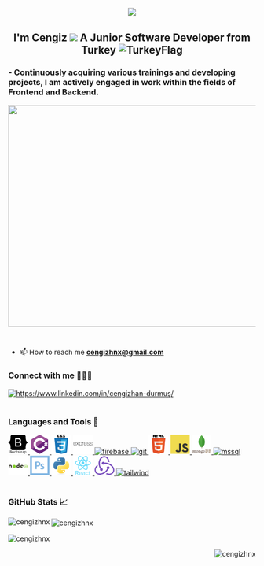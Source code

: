 <p align="center">
  <img width="1500" src="https://capsule-render.vercel.app/api?type=waving&color=gradient&text=Hello!👋&height=100&section=header&animation=twinkling"/>
</p>
<h2 align="center">I'm Cengiz <img height="17.5" src="https://cdn3.emoji.gg/emojis/5591-discord-developer-badge-shimmer.gif">
A  Junior Software Developer from Turkey <img src="https://cdn3.emoji.gg/emojis/4110-turkeyflag.png" width="18px" height="18px" alt="TurkeyFlag""></h2>  
<h3>- Continuously acquiring various trainings and developing projects, I am actively engaged in work within the fields of Frontend and Backend.</h3>

<p align="center">
  <img height="450" width="1500" src= "https://i.giphy.com/media/4rZA5D22301iMgrUNd/giphy.webp">
</p>

<h1></h1>

- 📫 How to reach me **cengizhnx@gmail.com**  
  
<h3 align="left">Connect with me 👨🏻‍💻</h3>  
<p align="left">  
<a href="https://www.linkedin.com/in/cengizhan-durmuş/" target="blank"><img align="center" src="https://raw.githubusercontent.com/rahuldkjain/github-profile-readme-generator/master/src/images/icons/Social/linked-in-alt.svg" alt="https://www.linkedin.com/in/cengizhan-durmuş/" height="30" width="40" /></a>  
</p> 

<h1></h1>

<h3 align="left">Languages and Tools 🚀</h3>  
<p align="left"> <a href="https://getbootstrap.com" target="_blank" rel="noreferrer"> <img src="https://raw.githubusercontent.com/devicons/devicon/master/icons/bootstrap/bootstrap-plain-wordmark.svg" alt="bootstrap" width="40" height="40"/> </a> <a href="https://www.w3schools.com/cs/" target="_blank" rel="noreferrer"> <img src="https://raw.githubusercontent.com/devicons/devicon/master/icons/csharp/csharp-original.svg" alt="csharp" width="40" height="40"/> </a> <a href="https://www.w3schools.com/css/" target="_blank" rel="noreferrer"> <img src="https://raw.githubusercontent.com/devicons/devicon/master/icons/css3/css3-original-wordmark.svg" alt="css3" width="40" height="40"/> </a> <a href="https://expressjs.com" target="_blank" rel="noreferrer"> <img src="https://raw.githubusercontent.com/devicons/devicon/master/icons/express/express-original-wordmark.svg" alt="express" width="40" height="40"/> </a> <a href="https://firebase.google.com/" target="_blank" rel="noreferrer"> <img src="https://www.vectorlogo.zone/logos/firebase/firebase-icon.svg" alt="firebase" width="40" height="40"/> </a> <a href="https://git-scm.com/" target="_blank" rel="noreferrer"> <img src="https://www.vectorlogo.zone/logos/git-scm/git-scm-icon.svg" alt="git" width="40" height="40"/> </a> <a href="https://www.w3.org/html/" target="_blank" rel="noreferrer"> <img src="https://raw.githubusercontent.com/devicons/devicon/master/icons/html5/html5-original-wordmark.svg" alt="html5" width="40" height="40"/> </a> <a href="https://developer.mozilla.org/en-US/docs/Web/JavaScript" target="_blank" rel="noreferrer"> <img src="https://raw.githubusercontent.com/devicons/devicon/master/icons/javascript/javascript-original.svg" alt="javascript" width="40" height="40"/> </a> <a href="https://www.mongodb.com/" target="_blank" rel="noreferrer"> <img src="https://raw.githubusercontent.com/devicons/devicon/master/icons/mongodb/mongodb-original-wordmark.svg" alt="mongodb" width="40" height="40"/> </a> <a href="https://www.microsoft.com/en-us/sql-server" target="_blank" rel="noreferrer"> <img src="https://www.svgrepo.com/show/303229/microsoft-sql-server-logo.svg" alt="mssql" width="40" height="40"/> </a> <a href="https://nodejs.org" target="_blank" rel="noreferrer"> <img src="https://raw.githubusercontent.com/devicons/devicon/master/icons/nodejs/nodejs-original-wordmark.svg" alt="nodejs" width="40" height="40"/> </a> <a href="https://www.photoshop.com/en" target="_blank" rel="noreferrer"> <img src="https://raw.githubusercontent.com/devicons/devicon/master/icons/photoshop/photoshop-line.svg" alt="photoshop" width="40" height="40"/> </a> <a href="https://www.python.org" target="_blank" rel="noreferrer"> <img src="https://raw.githubusercontent.com/devicons/devicon/master/icons/python/python-original.svg" alt="python" width="40" height="40"/> </a> <a href="https://reactjs.org/" target="_blank" rel="noreferrer"> <img src="https://raw.githubusercontent.com/devicons/devicon/master/icons/react/react-original-wordmark.svg" alt="react" width="40" height="40"/> </a> <a href="https://redux.js.org" target="_blank" rel="noreferrer"> <img src="https://raw.githubusercontent.com/devicons/devicon/master/icons/redux/redux-original.svg" alt="redux" width="40" height="40"/> </a> <a href="https://tailwindcss.com/" target="_blank" rel="noreferrer"> <img src="https://www.vectorlogo.zone/logos/tailwindcss/tailwindcss-icon.svg" alt="tailwind" width="40" height="40"/> </a> </p>  

<h1></h1>

<h3 align="left">GitHub Stats 📈</h3>    
<p><img align="left" src="https://github-readme-stats.vercel.app/api/top-langs?username=cengizhnx&show_icons=true&theme=dark&locale=en&layout=compact" alt="cengizhnx" /></p>  
  
<p>&nbsp;<img align="center" src="https://github-readme-stats.vercel.app/api?username=cengizhnx&show_icons=true&theme=dark&locale=en" alt="cengizhnx" /></p>  
  
<p><img align="center" src="https://github-readme-streak-stats.herokuapp.com/?user=cengizhnx&theme=dark" alt="cengizhnx" /></p>

<p align="right"> <img src="https://komarev.com/ghpvc/?username=cengizhnx&label=Profile%20views&color=0e75b6&style=flat" alt="cengizhnx" /> </p>  
